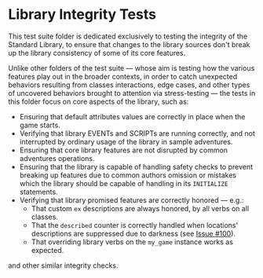 # Library Integrity Tests

This test suite folder is dedicated exclusively to testing the integrity of the Standard Library, to ensure that changes to the library sources don't break up the library consistency of some of its core features.

Unlike other folders of the test suite — whose aim is testing how the various features play out in the broader contexts, in order to catch unexpected behaviors resulting from classes interactions, edge cases, and other types of uncovered behaviors brought to attention via stress-testing — the tests in this folder focus on core aspects of the library, such as:

- Ensuring that default attributes values are correctly in place when the game starts.
- Verifying that library EVENTs and SCRIPTs are running correctly, and not interrupted by ordinary usage of the library in sample adventures.
- Ensuring that core library features are not disrupted by common adventures operations.
- Ensuring that the library is capable of handling safety checks to prevent breaking up features due to common authors omission or mistakes which the library should be capable of handling in its `INITIALIZE` statements.
- Verifying that library promised features are correctly honored — e.g.:
    + That custom `ex` descriptions are always honored, by all verbs on all classes.
    + That the `described` counter is correctly handled when locations' descriptions are suppressed due to darkness (see [Issue #100]).
    + That overriding library verbs on the `my_game` instance works as expected.

and other similar integrity checks.

<!-----------------------------------------------------------------------------
                               REFERENCE LINKS
------------------------------------------------------------------------------>

[Issue #100]: https://github.com/AnssiR66/AlanStdLib/issues/100

<!-- EOF -->
